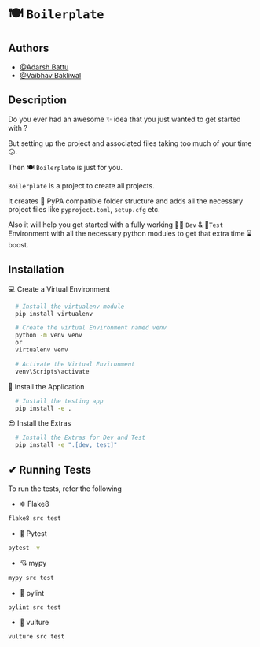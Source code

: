 # 🍽 `Boilerplate`

## Authors

- [@Adarsh Battu](https://github.com/adarshbattu109)
- [@Vaibhav Bakliwal](https://github.com/bakliwalvaibhav1)

## Description

Do you ever had an awesome ✨ idea that you just wanted to get started with ?

But setting up the project and associated files taking too much of your time 😕.

Then 🍽 `Boilerplate` is just for you.

`Boilerplate` is a project to create all projects.

It creates 🐍 PyPA compatible folder structure and adds all the necessary project files like `pyproject.toml`, `setup.cfg` etc.

Also it will help you get started with a fully working 👨‍💻 `Dev` & 🧪`Test` Environment with all the necessary python modules to get that extra time ⌛ boost.

## Installation

💻 Create a Virtual Environment

```bash
  # Install the virtualenv module
  pip install virtualenv

  # Create the virtual Environment named venv
  python -m venv venv
  or
  virtualenv venv

  # Activate the Virtual Environment
  venv\Scripts\activate
```

🚀 Install the Application

```bash
  # Install the testing app
  pip install -e .
```

😎 Install the Extras

```bash
  # Install the Extras for Dev and Test
  pip install -e ".[dev, test]"
```

## ✔ Running Tests

To run the tests, refer the following

- ❄ Flake8

```bash
flake8 src test
```

- 🧪 Pytest

```bash
pytest -v
```

- 💘 mypy

```bash
mypy src test
```

- 🧹 pylint

```bash
pylint src test
```

- 🦅 vulture

```bash
vulture src test
```

